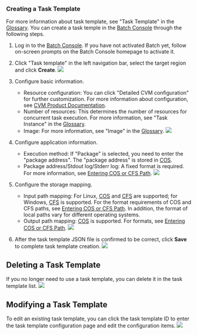### Creating a Task Template

For more information about task template, see "Task Template" in the [Glossary](). You can create a task temple in the [Batch Console]() through the following steps.
1. Log in to the [Batch Console](). If you have not activated Batch yet, follow on-screen prompts on the Batch Console homepage to activate it.

2. Click "Task template" in the left navigation bar, select the target region and click **Create**.
![](https://main.qcloudimg.com/raw/963eaf124f97211ae6f1973ca81abc28.png)

3. Configure basic information.
   - Resource configuration: You can click "Detailed CVM configuration" for further customization. For more information about configuration, see [CVM Product Documentation](https://intl.cloud.tencent.com/document/product/213).
   - Number of resources: This determines the number of resources for concurrent task execution. For more information, see "Task Instance" in the [Glossary](https://intl.cloud.tencent.com/document/product/599/10396).
   - Image: For more information, see "Image" in the [Glossary](https://intl.cloud.tencent.com/document/product/599/10396).
   ![](https://main.qcloudimg.com/raw/1791e9f754b7529c487dc0f10eb4bb98.png)

4. Configure application information.
   - Execution method: If "Package" is selected, you need to enter the "package address". The "package address" is stored in [COS](https://intl.cloud.tencent.com/document/product/436).
   - Package address/Stdout log/Stderr log: A fixed format is required. For more information, see [Entering COS or CFS Path]().
![](https://main.qcloudimg.com/raw/423bf1b3ac0639169d9ba4ece661732f.png)

5. Configure the storage mapping.
   - Input path mapping: For Linux, [COS](https://intl.cloud.tencent.com/document/product/436) and [CFS](https://intl.cloud.tencent.com/document/product/582) are supported; for Windows, [CFS](https://intl.cloud.tencent.com/document/product/582) is supported. For the format requirements of COS and CFS paths, see [Entering COS or CFS Path](). In addition, the format of local paths vary for different operating systems.
   - Output path mapping: [COS](https://intl.cloud.tencent.com/document/product/436) is supported. For formats, see [Entering COS or CFS Path]().
   ![](https://main.qcloudimg.com/raw/dfcff0f1f896906316fd9227b105d54e.png)

6. After the task template JSON file is confirmed to be correct, click **Save** to complete task template creation.
![](https://main.qcloudimg.com/raw/3aadaf52ef74160eb1cd7e92b401e4e6.png)

## Deleting a Task Template
If you no longer need to use a task template, you can delete it in the task template list.
![](https://main.qcloudimg.com/raw/cfcdac39a8b7abb42c4d442e3bf948ed.png)

## Modifying a Task Template
To edit an existing task template, you can click the task template ID to enter the task template configuration page and edit the configuration items.
![](https://main.qcloudimg.com/raw/bb50e54947c48a241faca8f2fb369fcc.png)